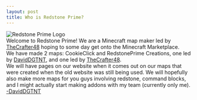 ```yaml
---
layout: post
title: Who is Redstone Prime?
---
```


![Redstone Prime Logo](https://redstoneprime.github.io/new-redstone-prime.png)<br />
Welcome to Redstone Prime! We are a Minecraft map maker led by [TheCrafter48](https://twitter.com/TheCrafter48) hoping to some day get onto the Minecraft Marketplace.<br />
We have made 2 maps: CookieClick and RedstonePrime Creations, one led by [DavidDGTNT](https://twitter.com/officialDGTNT), and one led by [TheCrafter48](https://twitter.com/TheCrafter48).<br />
We will have pages on our website when it comes out on our maps that were created when the old website was still being used. We will hopefully also make more maps for you guys involving redstone, command blocks, and I might actually start making addons with my team (currently only me).<br />
[-DavidDGTNT](https://twitter.com/officialDGTNT)
